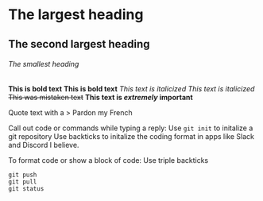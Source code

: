 # The largest heading
## The second largest heading
###### The smallest heading

**This is bold text**
__This is bold text__
*This text is italicized*
_This text is italicized_
~~This was mistaken text~~
**This text is _extremely_ important**

Quote text with a > Pardon my French

Call out code or commands while typing a reply:
Use `git init` to initalize a git repository 
Use backticks to initalize the coding format in apps like Slack and Discord I believe. 

To format code or show a block of code:
Use triple backticks 
```
git push
git pull
git status
```






